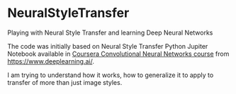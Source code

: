 # NeuralStyleTransfer
Playing with Neural Style Transfer and learning Deep Neural Networks

The code was initially based on Neural Style Transfer Python Jupiter Notebook available in [Coursera Convolutional Neural Networks course](https://www.coursera.org/learn/convolutional-neural-networks/home/welcome) from https://www.deeplearning.ai/.

I am trying to understand how it works, how to generalize it to apply to transfer of more than just image styles.
